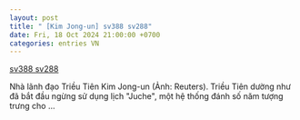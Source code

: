 ```yaml
---
layout: post
title: " [Kim Jong-un] sv388 sv288"
date: Fri, 18 Oct 2024 21:00:00 +0700
categories: entries VN
---
```

[sv388 sv288](https://thanhhoa.gov.vn/bullwager1018-sv388-sv288.html)

️Nhà lãnh đạo Triều Tiên Kim Jong-un (Ảnh: Reuters). Triều Tiên dường như đã bắt đầu ngừng sử dụng lịch "Juche", một hệ thống đánh số năm tượng trưng cho ...

